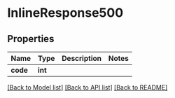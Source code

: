 # InlineResponse500

## Properties
Name | Type | Description | Notes
------------ | ------------- | ------------- | -------------
**code** | **int** |  | 

[[Back to Model list]](../../README.md#documentation-for-models) [[Back to API list]](../../README.md#documentation-for-api-endpoints) [[Back to README]](../../README.md)

